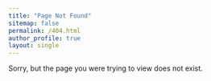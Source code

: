 ```yaml
---
title: "Page Not Found"
sitemap: false
permalink: /404.html
author_profile: true
layout: single
---
```

Sorry, but the page you were trying to view does not exist.